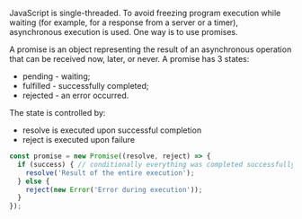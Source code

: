 JavaScript is single-threaded. To avoid freezing program execution while waiting (for example, for a response from a server or a timer), asynchronous execution is used. One way is to use promises.

A promise is an object representing the result of an asynchronous operation that can be received now, later, or never. A promise has 3 states:

- pending - waiting;
- fulfilled - successfully completed;
- rejected - an error occurred.

The state is controlled by:
- resolve is executed upon successful completion
- reject is executed upon failure

```js
const promise = new Promise((resolve, reject) => {
  if (success) { // conditionally everything was completed successfully
    resolve('Result of the entire execution');
  } else {
    reject(new Error('Error during execution'));
  }
});
```